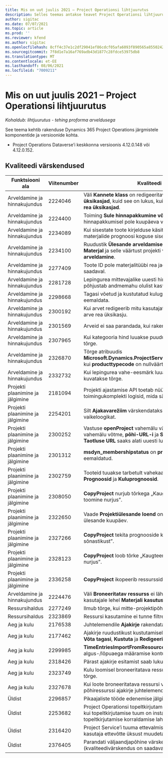 ```yaml
---
title: Mis on uut juulis 2021 – Project Operationsi lihtjuurutus
description: Selles teemas antakse teavet Project Operationsi lihtjuurutuse 2021. aasta juuli väljaandes olevate kvaliteedivärskenduste kohta.
author: sigitac
ms.date: 07/07/2021
ms.topic: article
ms.prod: ''
ms.reviewer: kfend
ms.author: sigitac
ms.openlocfilehash: 8cff4c37e1c2df29041ef86cdcf05afa6093f890565a855024202e87fd533ea5
ms.sourcegitcommit: 7f8d1e7a16af769adb43d1877c28fdce53975db8
ms.translationtype: MT
ms.contentlocale: et-EE
ms.lasthandoff: 08/06/2021
ms.locfileid: "7009211"
---
```

# <a name="whats-new-july-2021---project-operations-lite-deployment"></a>Mis on uut juulis 2021 – Project Operationsi lihtjuurutus

_Kohaldub: lihtjuurutus - tehing proforma arveldusega_

See teema kehtib rakenduse Dynamics 365 Project Operations järgmistele komponentide ja versioonide kohta.

  - Project Operations Dataverse’i keskkonna versioonis 4.12.0.148 või 4.12.0.152.

## <a name="quality-updates"></a>Kvaliteedi värskendused
| **Funktsiooni ala**              | **Viitenumber** | **Kvaliteedi värskendus**                                                                                                                                                                                             |
|-------------------------------|----------------------|----------------------------------------------------------------------------------------------------------------------------------------------------------------------------------------------------------------|
| Arveldamine ja hinnakujundus           | 2224046              | Väli **Kannete klass** on redigeeritav vahekaardil **Hinnapakkumise rea üksikasjad**, kuid see on lukus, kui töötate lehelt **Hinnapakkumise rea üksikasjad**.                                                                     |
| Arveldamine ja hinnakujundus           | 2224400              | Toiming **Sule hinnapakkumine võidetuna** nurjub, kui hinnapakkumisel pole kuupäeva vahe-eesmärke.                                                                                                                                    |
| Arveldamine ja hinnakujundus           | 2234089              | Kui sisestate toote kirjelduse käsitsi, tühjendatakse see pärast materjalide prognoosi koguse sisestamist.                                                                                                                         |
| Arveldamine ja hinnakujundus           | 2234100              | Ruudustik **Ülesande arveldamise häälestus** ei sisalda veergu **Materjal** ja selle väärtust projekti vahekaardil **Ülesande arveldamine**.                                                                                                       |
| Arveldamine ja hinnakujundus           | 2277409              | Toote ID pole materjalitüübi rea jaoks lepingurea üksikasjades saadaval.                                                                                                                                        |
| Arveldamine ja hinnakujundus           | 2281728              | Lepingurea mittevajalike uuesti hindamise tegelike näitajate loomine põhjustab andmemahu olulist kasvu, mis mõjutab jõudlust.                                                                                |
| Arveldamine ja hinnakujundus           | 2298668              | Tagasi võetud ja kustutatud kuluga seotud töölehe ridasid ei eemaldata.                                                                                                                                     |
| Arveldamine ja hinnakujundus           | 2300192              | Kui arvet redigeerib mitu kasutajat, saab kinnitatud arvel luua uue arve rea üksikasju.                                                                                   |
| Arveldamine ja hinnakujundus           | 2301569              | Arveid ei saa parandada, kui rakendatud on honorari summa \$0.                                                                                                                                        |
| Arveldamine ja hinnakujundus           | 2307965              | Kui kategooria hind luuakse puuduvate väärtustega, kuvatakse tõrge.                                                                                                                           |
| Arveldamine ja hinnakujundus           | 2326870              | Tõrge atribuudis **Microsoft.Dynamics.ProjectService.Plugins.PostInvoiceLineDelete** kui **producttypecode** on nullväärtusega.                                                                            |
| Arveldamine ja hinnakujundus           | 2332732              | Kui lepingurea vahe-eesmärk luuakse ilma tellimuse reata, kuvatakse tõrge.                                                                                                                |
| Projekti plaanimine ja jälgimine | 2181094              | Projekti ajastamise API toetab nüüd PSS-i logisid ja toimingukomplekti logisid, mida säilitatakse 90 päeva.                                                                                                                  |
| Projekti plaanimine ja jälgimine | 2254201              | Silt **Ajakavarežiim** värskendatakse üksikasjadega, mis kirjeldavad vaikeloogikat.                                                                                                                                      |
| Projekti plaanimine ja jälgimine | 2300252              | Vastuse **openProject** vahemälu värskendatakse ja see sisaldab vahemälu võtme, **põhi-URL-i** ja **Segmendi URL-i** loa omanikku, et **Taotluse URL** saaks alati uuesti luua, kui **põhi-URL** muutub. |
| Projekti plaanimine ja jälgimine | 2301312              | **msdyn_membershipstatus** on **projektimeeskonna liikme** vaatest eemaldatud.                                                                                                                                        |
| Projekti plaanimine ja jälgimine | 2302759              | Tooteid tuuakse tarbetult vahekaartidel **Ressursimääramised**, **Prognoosid** ja **Kuluprognoosid**.                                                                                                        |
| Projekti plaanimine ja jälgimine | 2308050              | **CopyProject** nurjub tõrkega „Kaugteenusega rääkimise sõne toomine nurjus”.                                                                                                                           |
| Projekti plaanimine ja jälgimine | 2322650              | Vaade **Projektiülesande loend** on värskendatud, et kuvada vaikimisi ülesande kuupäev.                                                                                                            |
| Projekti plaanimine ja jälgimine | 2327266              | **CopyProject** tekita prognooside kopeerimisel tõrke „Võtit ei leitud sõnastikust”.                                                                                                      |
| Projekti plaanimine ja jälgimine | 2328123              | **CopyProject** loob tõrke „Kaugteenusega rääkimise sõne toomine nurjus”.                                                                                                                          |
| Projekti plaanimine ja jälgimine | 2336258              | **CopyProject** ikopeerib ressursside asukohanimed valesti.                                                                                                                                                 |
| Arveldamine ja hinnakujundus           | 2224476              | Väli **Broneeritatav ressurss** ei lähe vaikimisi õigesti tagasi logitud kasutajale lehel **Materjali kasutus**.                                                                                                            |
| Ressursihaldus           | 2277249              | Ilmub tõrge, kui mitte-projektipõhist nõuet värskendatakse.                                                                                                            |
| Ressursihaldus           | 2323869              | Ressursi kasutamine ei tunne filtreeritud ressursse õigesti ära.                                                                                                                                             |
| Aeg ja kulu              | 2176538              | Juhtelemendile **Ajakirje** rakendatakse valed filtritoimingud.                                                                                                                                                   |
| Aeg ja kulu              | 2177462              | Ajakirje ruudustikust kustutamisel ei värskendata nuppude **Esita**, **Võta tagasi**, **Kustuta** ja **Redigeeri kirjet** olekuid eeldatud viisil.                                                                                        |
| Aeg ja kulu              | 2299985              | **TimeEntriesImportFromResourceAssignment** ei säilita algus-/lõpuaega määramise kontuuridest.                                                                                                  |
| Aeg ja kulu              | 2318426              | Pärast ajakirje esitamist saab lukus välju endiselt redigeerida.                                                                                                                                   |
| Aeg ja kulu              | 2323749              | Kulu loomisel broneeritatava ressursi vahekaardilt **Seotud** ilmneb tõrge.                                                                                                      |
| Aeg ja kulu              | 2327678              | Kui loote broneeritatava ressursi vahekaardilt **Seotud**, ei edastata põhiressurssi ajakirje juhtelemendile.                                                                            |
| Üldist                       | 2296857              | Pikaajaliste tööde edenemise jälgimine.                                                                                                                                                                        |
| Üldist                       | 2253682              | Project Operationsi topeltkirjutamise lahendust ei peaks installima, kui topeltkirjutamise tuum on installitud keskkonnas, kus puudub topeltkirjutamise korraldamise lahendus.                                                |
| Üldist                       | 2316420              | Project Service’i tuuma ettevalmistamine nurjub, kui rakenduse kasutaja ettevõtte üksust muudetakse.                                                                                                                     |
| Üldist                       | 2376405              | Parandati väljaandjapõhine värskendusprobleem (kvaliteedivärskendus on saadaval versioonis 4.12.0.152)                                                                                                                     |
